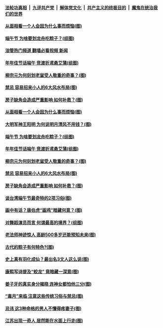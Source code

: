 ####  [法轮功真相](../../../../basic/blob/master/README.md?t=06031032) &nbsp;|&nbsp; [九评共产党](../../../../9ping.md/blob/master/README.md?t=06031032) &nbsp;|&nbsp; [解体党文化](../../../../jtdwh.md/blob/master/README.md?t=06031032)  &nbsp;|&nbsp; [共产主义的终极目的](../../../../gczydzjmd.md/blob/master/README.md?t=06031032) &nbsp;|&nbsp; [魔鬼在统治我们的世界](../../../../mgztzwmdsj.md/blob/master/README.md?t=06031032) 

#### [从面相看一个人会因为什么事而烦恼(图)](../pages/p7/1004669.md?t=06031032) 

#### [端午节 为啥要划龙舟吃粽子？(组图)](../pages/p7/1008016.md?t=06031032) 

#### [油管热门频道 翻墙必看视频 新闻](http://45.76.130.85:81/youtube.html?06031032)

#### [年年佳节话端午 竞渡折鸢悬艾蒲(组图)](../pages/p7/1005368.md?t=06031032) 

#### [柳宗元为何刻划老鼠受人敬重的奇事？(图)](../pages/p7/1007508.md?t=06031032) 

#### [禁忌 容易招来小人的6大风水布局(图)](../pages/p7/1004668.md?t=06031032) 

#### [房子缺角会造成严重影响 如何补救？(图)](../pages/p7/1004634.md?t=06031032) 

#### [从面相看一个人会因为什么事而烦恼(图)](../pages/p7/1004669.md?t=06031032) 

#### [大明军神王阳明 为何说明月清风不用钱？(图)](../pages/p7/1007165.md?t=06031032) 

#### [端午节 为啥要划龙舟吃粽子？(组图)](../pages/p7/1008016.md?t=06031032) 

#### [年年佳节话端午 竞渡折鸢悬艾蒲(组图)](../pages/p7/1005368.md?t=06031032) 

#### [柳宗元为何刻划老鼠受人敬重的奇事？(图)](../pages/p7/1007508.md?t=06031032) 

#### [禁忌 容易招来小人的6大风水布局(图)](../pages/p7/1004668.md?t=06031032) 

#### [房子缺角会造成严重影响 如何补救？(图)](../pages/p7/1004634.md?t=06031032) 

#### [谈台湾端午节最奇特的2项习俗(图)](../pages/p7/1005618.md?t=06031032) 

#### [画中有话？唐伯虎“画鸡”暗藏何意？(图)](../pages/p7/1007163.md?t=06031032) 


#### [对舞蹈演员而言 何谓最高的境界？(组图)](../pages/p7/1007949.md?t=06031032) 

#### [老法师神迹惊人 高龄500多岁还能预知未来(图)](../pages/p7/1007755.md?t=06031032) 

#### [古代的粽子有何特色?(图)](../pages/p7/1000832.md?t=06031032) 

#### [史上真有羽化成仙？最出名3文人这么说(图)](../pages/p7/1007582.md?t=06031032) 


#### [康熙写诗提及“蛟龙” 竟暗藏一深意(图)](../pages/p7/1007159.md?t=06031032) 

#### [姜子牙的真实身分揭晓 连神女都怕他三分(图)](../pages/p7/1007753.md?t=06031032) 

#### [“毒月”来临 注意这些传统习俗与禁忌(图)](../pages/p7/1002837.md?t=06031032) 

#### [忌讳 这3种命格的男人不懂得疼妻子(图)](../pages/p7/1002845.md?t=06031032) 

#### [江苏出现一奇人 居然能在水面上行走(图)](../pages/p7/1007543.md?t=06031032) 

<img src='http://gfw-breaker.win/goodnews/indexes/p7.md' width='0px' height='0px'/>
